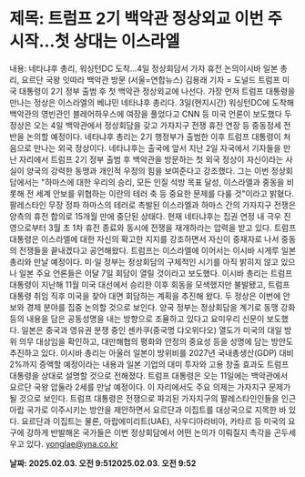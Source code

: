 # **제목: 트럼프 2기 백악관 정상외교 이번 주 시작…첫 상대는 이스라엘**

  내용: 네타냐후 총리, 워싱턴DC 도착…4일 정상회담서 가자 휴전 논의이시바 일본 총리, 요르단 국왕 잇따라 백악관 방문     (서울=연합뉴스) 김용래 기자 = 도널드 트럼프 미국 대통령이 2기 정부 출범 후 첫 백악관 정상외교에 나선다.    가장 먼저 트럼프 대통령을 만나는 정상은 이스라엘의 베냐민 네타냐후 총리다. 3일(현지시간) 워싱턴DC에 도착해 백악관의 영빈관인 블레어하우스에 여장을 풀었다고 CNN 등 미국 언론이 보도했다    두 정상은 오는 4일 백악관에서 정상회담을 갖고 가자지구 전쟁 휴전 연장 등 중동정세 전반을 논의할 예정이다.    네타냐후 총리는 2기 행정부가 출범한 이후 트럼프 대통령이 처음으로 만나는 외국 정상이다.     네타냐후는 출국에 앞서 지난 2일 자국에서 기자들을 만난 자리에서 트럼프 2기 정부 출범 후 백악관을 방문하는 첫 외국 정상이 자신이라는 사실이 양국의 강력한 동맹과 개인적 우정의 힘을 보여준다고 강조했다.    그는 이번 정상회담에서는 "하마스에 대한 우리의 승리, 모든 인질 석방 목표 달성, 이스라엘과 중동을 비롯해 전 세계 안보를 위협하는 이란의 테러 축 등 중요한 문제를 다룰 것"이라고 밝혔다.    팔레스타인 무장 정파 하마스의 테러로 촉발된 이스라엘과 하마스 간의 가자지구 전쟁은 양측의 휴전 합의로 15개월 만에 중단된 상태다.    현재 네타냐후는 집권 연정 내 극우 진영으로부터 3월 초 1차 휴전 종료와 동시에 전쟁을 재개하라는 압력을 받고 있다.    트럼프 대통령은 이스라엘에 대한 자신의 확고한 지지를 강조하면서 자신이 중재자로 나서 중동의 전쟁들을 끝내겠다고 공언해왔다.     트럼프는 이스라엘에 이어서는 이시바 시게루 일본 총리와 만날 예정이다.     미·일 정부는 정상회담의 구체적인 시기를 아직 밝히지 않고 있으나 일본 주요 언론들은 이달 7일 회담이 열릴 것이라고 보도했다.    이시바 총리는 트럼프 대통령이 지난해 11월 미국 대선에서 승리한 이후 회동을 모색했지만 불발됐고, 트럼프 대통령 취임 직후 미국을 찾아 대면 회담하는 계획을 추진해 왔다.    두 정상은 이번에 안보와 경제 분야를 집중 논의할 것으로 보인다.    양국 정부는 정상회담을 계기로 동맹 강화 등의 내용을 담은 공동성명을 내는 방향으로 조율하고 있다고 요미우리 신문이 보도했다.    일본은 중국과 영유권 분쟁 중인 센카쿠(중국명 댜오위다오) 열도가 미국의 대일 방위 의무 대상임을 확인하고, 대만해협의 평화와 안정의 중요성 등을 성명에 담는 방안도 추진하고 있다.     이시바 총리는 아울러 일본이 방위비를 2027년 국내총생산(GDP) 대비 2%까지 증액할 예정이라는 내용과 일본 기업의 대미 투자와 고용 창출 효과도 트럼프 대통령을 상대로 설명할 것으로 전해졌다.    트럼프 대통령은 오는 11일에는 백악관에서 요르단 국왕 압둘라 2세를 만날 예정이다.    이 자리에서도 주요 의제는 가자지구 문제가 될 것으로 보인다.    트럼프 대통령은 전쟁으로 파괴된 가자지구의 팔레스타인인들을 인근 아랍 국가로 이주시키는 방안을 제안하면서 요르단과 이집트를 대상국으로 지목한 바 있다.    요르단과 이집트는 물론, 아랍에미리트(UAE), 사우디아라비아, 카타르 등 미국의 요구에 강하게 반발해온 국가들은 이번 정상회담에서 어떤 논의가 이뤄질지 촉각을 곤두세우고 있다.    yonglae@yna.co.kr

  **날짜: 2025.02.03. 오전 9:512025.02.03. 오전 9:52**